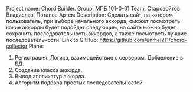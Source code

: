 Project name: Chord Builder.
Group: МПБ 101-0-01
Team: Старовойтов Владислав, Потапов Артем
Description: Сделать сайт, на котором пользователь, при выборе начального аккорда, сможет посмотреть какие аккорды будет подойдет следующим, на сайте можно будет сохранить последовательность аккордов, а также посмотреть лучшие последовательности.
Link to GitHub: https://github.com/unmei211/chord-collector
Plane:
1. Регистрация. Логика, взаимодействие с сервером. Добавление в БД.
2. Создание класса аккорда.
3. Вывод аппликатур аккорда.
4. Алгоритм подбора простых последовательностей. 

